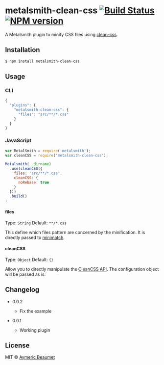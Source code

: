 # metalsmith-clean-css [![Build Status](https://travis-ci.org/aymericbeaumet/metalsmith-clean-css.svg?branch=master)](https://travis-ci.org/aymericbeaumet/metalsmith-clean-css) [![NPM version](https://badge.fury.io/js/metalsmith-clean-css.svg)](http://badge.fury.io/js/metalsmith-clean-css)

A Metalsmith plugin to minify CSS files using
[clean-css](https://github.com/GoalSmashers/clean-css).

## Installation

```javascript
$ npm install metalsmith-clean-css
```

## Usage

### CLI

```javascript
{
  "plugins": {
    "metalsmith-clean-css": {
      "files": "src/**/*.css"
    }
  }
}
```

### JavaScript

```javascript
var MetalSmith = require('metalsmith');
var cleanCSS = require('metalsmith-clean-css');

Metalsmith(__dirname)
  .use(cleanCSS({
    files: 'src/**/*.css',
    cleanCSS: {
      noRebase: true
    }
  }))
  .build()
;
```

#### files
Type: `String`
Default: `**/*.css`

This define which files pattern are concerned by the minification. It is
directly passed to [minimatch](https://github.com/isaacs/minimatch).

#### cleanCSS
Type: `Object`
Default: `{}`

Allow you to directly manipulate the [CleanCSS
API](https://github.com/GoalSmashers/clean-css#how-to-use-clean-css-programmatically).
The configuration object will be passed as is.

## Changelog

* 0.0.2
  * Fix the example

* 0.0.1
  * Working plugin

## License

MIT © [Aymeric Beaumet](http://beaumet.me)
